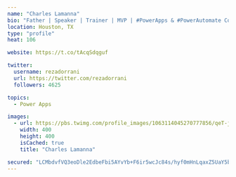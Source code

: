 ```yaml
---
name: "Charles Lamanna"
bio: "Father | Speaker | Trainer | MVP | #PowerApps & #PowerAutomate Community Super User | YouTuber Right-pointing triangle http://youtube.com/c/rezadorrani | Learn - Share - Clockwise rightwards and leftwards open circle arrows"
location: Houston, TX
type: "profile"
heat: 106

website: https://t.co/tAcqSdqguf

twitter:
  username: rezadorrani
  url: https://twitter.com/rezadorrani
  followers: 4625

topics:
  - Power Apps

images:
  - url: https://pbs.twimg.com/profile_images/1063114045270777856/qeT-jpWr_400x400.jpg
    width: 400
    height: 400
    isCached: true
    title: "Charles Lamanna"

secured: "LCMbdvfVQ3eoDle2EdbeFbi5AYvYb+F6ir5wcJc84s/hyf0mHnLqaxZ5UaY5b5aZErF4n/URwXBq/084XLNVON3giDRh4/0iHe+rJYZhSqC+YebRrp6mH9LRUPzLCPKd8KFqBXbbxgi4bTe12qcN44v7AB3crToffT/yWIj6iFkgMzSpAPX9UChvIB7zYPVOXwIDRTt7Dar/xoVBPBdxfpAJJgnzqbB+j+ZLHVFyrxJUNexk0hzfZuAe2leVvpjH/vyzRGfI7XVJlFa1bzzFZ185uT1Ftub8FUhjBe8V8K9dVl88qPwQhruc3lvUNGRGj3q9RRQ6cSlco2NKZXtVneyFu1JOQlMi189f+fAX4ACHUtGdWBGD9Vpn3pQ2GbQI1K1FHz3fEdB0M5aTCZ3nV79/7s85hBjyCUq5Zg8YgLA=;l5V2UoIMIB3rjGRYrRSpZg=="
---
```


